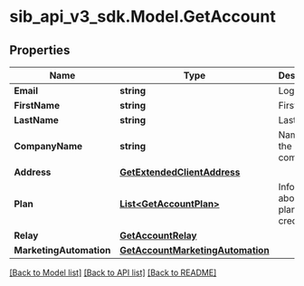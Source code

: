 # sib_api_v3_sdk.Model.GetAccount
## Properties

Name | Type | Description | Notes
------------ | ------------- | ------------- | -------------
**Email** | **string** | Login Email | 
**FirstName** | **string** | First Name | 
**LastName** | **string** | Last Name | 
**CompanyName** | **string** | Name of the company | 
**Address** | [**GetExtendedClientAddress**](GetExtendedClientAddress.md) |  | 
**Plan** | [**List&lt;GetAccountPlan&gt;**](GetAccountPlan.md) | Information about your plans and credits | 
**Relay** | [**GetAccountRelay**](GetAccountRelay.md) |  | 
**MarketingAutomation** | [**GetAccountMarketingAutomation**](GetAccountMarketingAutomation.md) |  | [optional] 

[[Back to Model list]](../README.md#documentation-for-models) [[Back to API list]](../README.md#documentation-for-api-endpoints) [[Back to README]](../README.md)

